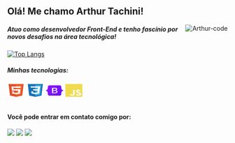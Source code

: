 ## Olá! Me chamo Arthur Tachini!

<img align="right" alt="Arthur-code" height="150" src="https://media.giphy.com/media/SWoSkN6DxTszqIKEqv/giphy.gif">

##### Atuo como desenvolvedor Front-End e tenho fascínio por novos desafios na área tecnológica!

[![Top Langs](https://github-readme-stats.vercel.app/api/top-langs/?username=tachiniarthur&layout=compact&theme=dark&show_icons=true)](https://github.com/tachiniarthur/github-readme-stats)

##### Minhas tecnologias:

<div style="display: inline_block">
  <img align="center" alt="Arthur-HTML" height="30" width="40" src="https://raw.githubusercontent.com/devicons/devicon/master/icons/html5/html5-original.svg">
  <img align="center" alt="Arthur-CSS" height="30" width="40" src="https://raw.githubusercontent.com/devicons/devicon/master/icons/css3/css3-original.svg">
  <img align="center" alt="Arthur-CSS" height="30" width="40" src="https://raw.githubusercontent.com/devicons/devicon/master/icons/bootstrap/bootstrap-original.svg">
  <img align="center" alt="Arthur-Js" height="30" width="40" src="https://raw.githubusercontent.com/devicons/devicon/master/icons/javascript/javascript-plain.svg">
</div><br>

#### Você pode entrar em contato comigo por:
<div>
  <a href="https://www.linkedin.com/in/arthur-henrique-tachini-635622210/" target="_blank"><img src="https://img.shields.io/badge/-LinkedIn-%230077B5?style=for-the-badge&logo=linkedin&logoColor=white" target="_blank"></a>
  <a href="https://www.instagram.com/tachiini_/" target="_blank"><img src="https://img.shields.io/badge/-Instagram-%23E4405F?style=for-the-badge&logo=instagram&logoColor=white" target="_blank"></a>
  <a href = "mailto:tachiniarthur@gmail.com"><img src="https://img.shields.io/badge/-Gmail-%23333?style=for-the-badge&logo=gmail&logoColor=white" target="_blank"></a>
</div>
